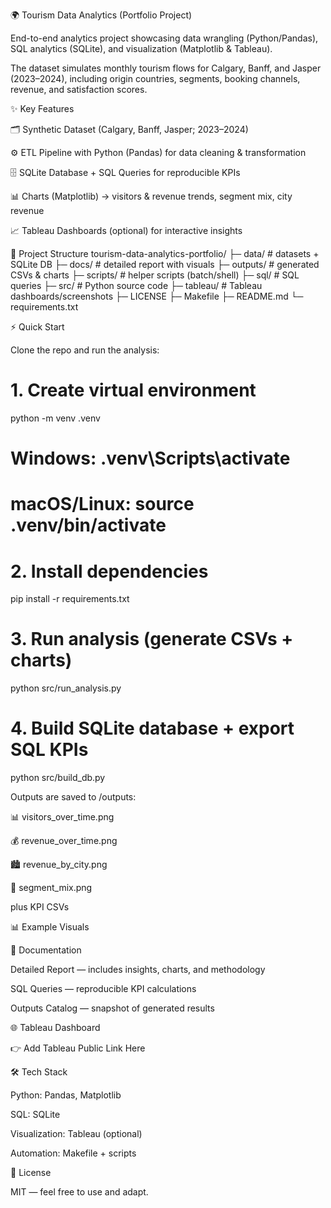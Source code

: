 🌍 Tourism Data Analytics (Portfolio Project)


End-to-end analytics project showcasing data wrangling (Python/Pandas), SQL analytics (SQLite), and visualization (Matplotlib & Tableau).

The dataset simulates monthly tourism flows for Calgary, Banff, and Jasper (2023–2024), including origin countries, segments, booking channels, revenue, and satisfaction scores.

✨ Key Features

🗂 Synthetic Dataset (Calgary, Banff, Jasper; 2023–2024)

⚙️ ETL Pipeline with Python (Pandas) for data cleaning & transformation

🗄 SQLite Database + SQL Queries for reproducible KPIs

📊 Charts (Matplotlib) → visitors & revenue trends, segment mix, city revenue

📈 Tableau Dashboards (optional) for interactive insights

📂 Project Structure
tourism-data-analytics-portfolio/
├─ data/        # datasets + SQLite DB
├─ docs/        # detailed report with visuals
├─ outputs/     # generated CSVs & charts
├─ scripts/     # helper scripts (batch/shell)
├─ sql/         # SQL queries
├─ src/         # Python source code
├─ tableau/     # Tableau dashboards/screenshots
├─ LICENSE
├─ Makefile
├─ README.md
└─ requirements.txt

⚡ Quick Start

Clone the repo and run the analysis:

# 1. Create virtual environment
python -m venv .venv
# Windows: .venv\Scripts\activate
# macOS/Linux: source .venv/bin/activate

# 2. Install dependencies
pip install -r requirements.txt

# 3. Run analysis (generate CSVs + charts)
python src/run_analysis.py

# 4. Build SQLite database + export SQL KPIs
python src/build_db.py


Outputs are saved to /outputs:

📊 visitors_over_time.png

💰 revenue_over_time.png

🏙 revenue_by_city.png

👥 segment_mix.png

plus KPI CSVs

📊 Example Visuals




📑 Documentation

Detailed Report
 — includes insights, charts, and methodology

SQL Queries
 — reproducible KPI calculations

Outputs Catalog
 — snapshot of generated results

🌐 Tableau Dashboard

👉 Add Tableau Public Link Here

🛠 Tech Stack

Python: Pandas, Matplotlib

SQL: SQLite

Visualization: Tableau (optional)

Automation: Makefile + scripts

📜 License

MIT — feel free to use and adapt.